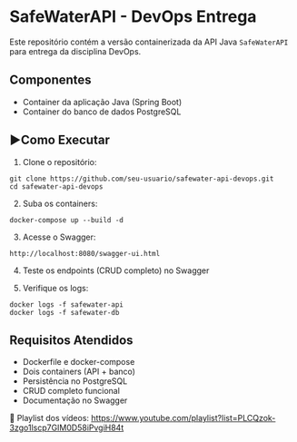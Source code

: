 
# SafeWaterAPI - DevOps Entrega

Este repositório contém a versão containerizada da API Java `SafeWaterAPI` para entrega da disciplina DevOps.

##  Componentes

- Container da aplicação Java (Spring Boot)
- Container do banco de dados PostgreSQL

## ▶Como Executar

1. Clone o repositório:
```
git clone https://github.com/seu-usuario/safewater-api-devops.git
cd safewater-api-devops
```

2. Suba os containers:
```
docker-compose up --build -d
```

3. Acesse o Swagger:
```
http://localhost:8080/swagger-ui.html
```

4. Teste os endpoints (CRUD completo) no Swagger

5. Verifique os logs:
```
docker logs -f safewater-api
docker logs -f safewater-db
```

## Requisitos Atendidos

- Dockerfile e docker-compose
- Dois containers (API + banco)
- Persistência no PostgreSQL
- CRUD completo funcional
- Documentação no Swagger


🎥 Playlist dos vídeos: https://www.youtube.com/playlist?list=PLCQzok-3zgo1lscp7GIM0D58iPvgiH84t
